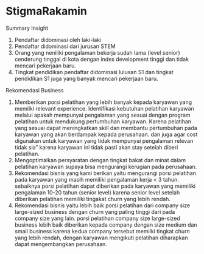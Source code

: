 # StigmaRakamin
Summary Insight
1. Pendaftar didominasi oleh laki-laki
2. Pendaftar didominasi dari jurusan STEM
3. Orang yang neniliki pengalaman bekerja sudah lama (level senior) cenderung tinggal di kota dengan index development tinggi dan tidak mencari pekerjaan baru.
4. Tingkat pendidikan pendaftar didominasi lulusan S1 dan tingkat pendidikan S1 juga yang banyak mencari pekerjaan baru.

Rekomendasi Business
1. Memberikan porsi pelatihan yang lebih banyak kepada karyawan yang memilki relevant experience. Identifikasi kebutuhan pelatihan karyawan melalui apakah mempunyai pengalaman yang sesuai dengan program pelatihan untuk mendukung pertumbuhan karyawan. Karena pelatihan yang sesuai dapat meningkatkan skill dan membantu pertumbuhan pada karyawan yang akan berdampak kepada perusahaan. dan juga agar cost digunakan untuk karyawan yang tidak mempunyai pengalaman relevan tidak sia” karena karyawan ini tidak pasti akan stay setelah diberi pelatihan.
2. Mengoptimalkan persyaratan dengan tingkat bakat dan minat dalam pelatihan karyawan supaya bisa mengurangi kerugian pada perusahaan.
3. Rekomendasi bisnis yang kami berikan yaitu mengurangi porsi pelatihan pada karyawan yang masih memiliki pengalaman kerja < 3 tahun. sebaiknya porsi pelatihan dapat diberikan pada karyawan yang memiliki pengalaman 10-20 tahun (senior level) karena senior level setelah diberikan pelatihan memiliki tingakat churn yang lebih rendah.
4. Rekomendasi bisnis yaitu lebih baik porsi pelatihan dari company size large-sized business dengan churn yang paling tinggi dari pada company size yang lain. porsi pelatihan company size large-sized business lebih baik diberikan kepada company dengan size medium dan small business karena kedua company tersebut memilki tingkat churn yang lebih rendah, dengan karyawan mengikuti pelatihan diharapkan dapat mengembangkan perusahaan.
   
